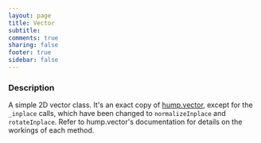 ```yaml
---
layout: page
title: Vector 
subtitle:
comments: true
sharing: false
footer: true
sidebar: false 
---
```


<h3 id="description" data-magellan-destination="description">Description</h3>

A simple 2D vector class. It's an exact copy of [hump.vector](http://vrld.github.io/hump/#hump.vector), except for the <code class="text">_inplace</code> calls, which have been changed to
<code class="text">normalizeInplace</code> and <code class="text">rotateInplace</code>. Refer to hump.vector's documentation for details on the workings of each method.
